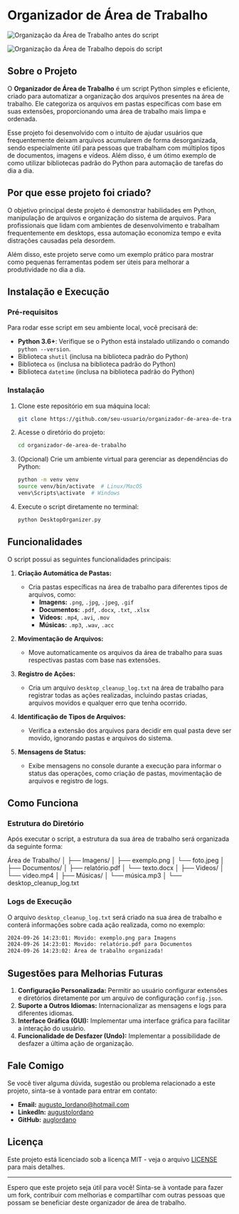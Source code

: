 # Organizador de Área de Trabalho

![Organização da Área de Trabalho antes do script](./images/screenshot.png)

![Organização da Área de Trabalho depois do script](./images/screenshot.png)

## Sobre o Projeto

O **Organizador de Área de Trabalho** é um script Python simples e eficiente, criado para automatizar a organização dos arquivos presentes na área de trabalho. Ele categoriza os arquivos em pastas específicas com base em suas extensões, proporcionando uma área de trabalho mais limpa e ordenada.

Esse projeto foi desenvolvido com o intuito de ajudar usuários que frequentemente deixam arquivos acumularem de forma desorganizada, sendo especialmente útil para pessoas que trabalham com múltiplos tipos de documentos, imagens e vídeos. Além disso, é um ótimo exemplo de como utilizar bibliotecas padrão do Python para automação de tarefas do dia a dia.

## Por que esse projeto foi criado?

O objetivo principal deste projeto é demonstrar habilidades em Python, manipulação de arquivos e organização do sistema de arquivos. Para profissionais que lidam com ambientes de desenvolvimento e trabalham frequentemente em desktops, essa automação economiza tempo e evita distrações causadas pela desordem.

Além disso, este projeto serve como um exemplo prático para mostrar como pequenas ferramentas podem ser úteis para melhorar a produtividade no dia a dia.

## Instalação e Execução

### Pré-requisitos

Para rodar esse script em seu ambiente local, você precisará de:

- **Python 3.6+**: Verifique se o Python está instalado utilizando o comando `python --version`.
- Biblioteca `shutil` (inclusa na biblioteca padrão do Python)
- Biblioteca `os` (inclusa na biblioteca padrão do Python)
- Biblioteca `datetime` (inclusa na biblioteca padrão do Python)

### Instalação

1. Clone este repositório em sua máquina local:
   ```bash
   git clone https://github.com/seu-usuario/organizador-de-area-de-trabalho.git

2. Acesse o diretório do projeto:
   ```bash
   cd organizador-de-area-de-trabalho

3. (Opcional) Crie um ambiente virtual para gerenciar as dependências do Python:
   ```bash
   python -m venv venv
   source venv/bin/activate  # Linux/MacOS
   venv\Scripts\activate  # Windows

4. Execute o script diretamente no terminal:
   ```bash
   python DesktopOrganizer.py

## Funcionalidades

O script possui as seguintes funcionalidades principais:

1. **Criação Automática de Pastas:**
   - Cria pastas específicas na área de trabalho para diferentes tipos de arquivos, como:
     - **Imagens:** `.png`, `.jpg`, `.jpeg`, `.gif`
     - **Documentos:** `.pdf`, `.docx`, `.txt`, `.xlsx`
     - **Vídeos:** `.mp4`, `.avi`, `.mov`
     - **Músicas:** `.mp3`, `.wav`, `.acc`

2. **Movimentação de Arquivos:**
   - Move automaticamente os arquivos da área de trabalho para suas respectivas pastas com base nas extensões.

3. **Registro de Ações:**
   - Cria um arquivo `desktop_cleanup_log.txt` na área de trabalho para registrar todas as ações realizadas, incluindo pastas criadas, arquivos movidos e qualquer erro que tenha ocorrido.

4. **Identificação de Tipos de Arquivos:**
   - Verifica a extensão dos arquivos para decidir em qual pasta deve ser movido, ignorando pastas e arquivos do sistema.

5. **Mensagens de Status:**
   - Exibe mensagens no console durante a execução para informar o status das operações, como criação de pastas, movimentação de arquivos e registro de logs.

## Como Funciona

### Estrutura do Diretório
Após executar o script, a estrutura da sua área de trabalho será organizada da seguinte forma:

Área de Trabalho/ │ ├── Imagens/ │ ├── exemplo.png │ └── foto.jpeg │ ├── Documentos/ │ ├── relatório.pdf │ └── texto.docx │ ├── Videos/ │ └── video.mp4 │ ├── Músicas/ │ └── música.mp3 │ └── desktop_cleanup_log.txt


### Logs de Execução

O arquivo `desktop_cleanup_log.txt` será criado na sua área de trabalho e conterá informações sobre cada ação realizada, como no exemplo:

```bash
2024-09-26 14:23:01: Movido: exemplo.png para Imagens 
2024-09-26 14:23:01: Movido: relatório.pdf para Documentos
2024-09-26 14:23:02: Área de trabalho organizada!
```

## Sugestões para Melhorias Futuras

1. **Configuração Personalizada:** Permitir ao usuário configurar extensões e diretórios diretamente por um arquivo de configuração `config.json`.
2. **Suporte a Outros Idiomas:** Internacionalizar as mensagens e logs para diferentes idiomas.
3. **Interface Gráfica (GUI):** Implementar uma interface gráfica para facilitar a interação do usuário.
4. **Funcionalidade de Desfazer (Undo):** Implementar a possibilidade de desfazer a última ação de organização.

## Fale Comigo

Se você tiver alguma dúvida, sugestão ou problema relacionado a este projeto, sinta-se à vontade para entrar em contato:

- **Email:** augusto_lordano@hotmail.com
- **LinkedIn:** [augustolordano](https://www.linkedin.com/in/augustolordano/)
- **GitHub:** [auglordano](https://github.com/auglordano)

## Licença

Este projeto está licenciado sob a licença MIT - veja o arquivo [LICENSE](LICENSE) para mais detalhes.

---

Espero que este projeto seja útil para você! Sinta-se à vontade para fazer um fork, contribuir com melhorias e compartilhar com outras pessoas que possam se beneficiar deste organizador de área de trabalho.
